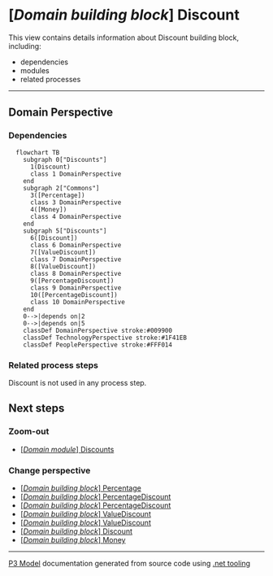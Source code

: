 ﻿
# [*Domain building block*] Discount

This view contains details information about Discount building block, including:
- dependencies
- modules
- related processes  

---



## Domain Perspective


### Dependencies

```mermaid
  flowchart TB
    subgraph 0["Discounts"]
      1(Discount)
      class 1 DomainPerspective
    end
    subgraph 2["Commons"]
      3([Percentage])
      class 3 DomainPerspective
      4([Money])
      class 4 DomainPerspective
    end
    subgraph 5["Discounts"]
      6([Discount])
      class 6 DomainPerspective
      7([ValueDiscount])
      class 7 DomainPerspective
      8([ValueDiscount])
      class 8 DomainPerspective
      9([PercentageDiscount])
      class 9 DomainPerspective
      10([PercentageDiscount])
      class 10 DomainPerspective
    end
    0-->|depends on|2
    0-->|depends on|5
    classDef DomainPerspective stroke:#009900
    classDef TechnologyPerspective stroke:#1F41EB
    classDef PeoplePerspective stroke:#FFF014
```

### Related process steps

Discount is not used in any process step.  

## Next steps


### Zoom-out

- [[*Domain module*] Discounts](../../../../Modules/Sales/Pricing/Discounts/Discounts.md)

### Change perspective

- [[*Domain building block*] Percentage](../../Commons/Percentage.md)
- [[*Domain building block*] PercentageDiscount](PercentageDiscount.md)
- [[*Domain building block*] PercentageDiscount](PercentageDiscount.md)
- [[*Domain building block*] ValueDiscount](ValueDiscount.md)
- [[*Domain building block*] ValueDiscount](ValueDiscount.md)
- [[*Domain building block*] Discount](Discount.md)
- [[*Domain building block*] Money](../../Commons/Money.md)

---

[P3 Model](https://github.com/P3-model/P3-model) documentation generated from source code using [.net tooling](https://github.com/P3-model/P3-model-dotnet)